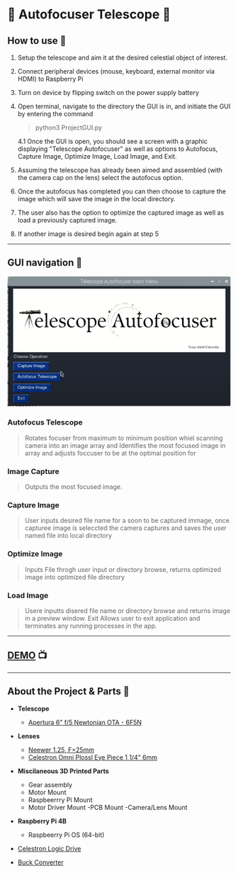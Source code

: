 # :telescope: Autofocuser Telescope :telescope:

## How to use :thought_balloon:


1. Setup the telescope and aim it at the desired celestial object of interest.
2. Connect peripheral devices (mouse, keyboard, external monitor via HDMI) to Raspberry Pi
3. Turn on device by flipping switch on the power supply battery
4. Open terminal, navigate to the directory the GUI is in, and initiate the GUI by entering the command 
    > python3 ProjectGUI.py

    4.1 Once the GUI is open, you should see a screen with a graphic displaying "Telescope Autofocuser" as well as options to Autofocus, Capture Image, Optimize Image, Load Image, and Exit.

5. Assuming the telescope has already been aimed and assembled (with the camera cap on the lens) select the autofocus option.
6. Once the autofocus has completed you can then choose to capture the image which will save the image in the local directory.
7. The user also has the option to optimize the captured image as well as load a previously captured image.
8. If another image is desired begin again at step 5
---

## GUI navigation :dizzy:

![GUI!](/imgs/TelescopeAutofocuser.PNG "GUI!")

### Autofocus Telescope
 > Rotates focuser from maximum to minimum position whiel scanning camera into an image array and Identifies the most focused image in array and adjusts foccuser to be at the optimal position for 
### Image Capture
 > Outputs the most focused image. 
### Capture Image
> User inputs desired file name for a soon to be captured immage, once capturee image is seleccted the camera captures and saves the user named file into local directory 
### Optimize Image
> Inputs File throgh user input or directory browse, returns optimized image into optimized file directory 
### Load Image
> Usere inputts disered file name or directory browse and returns image in a preview window.
Exit 
> Allows user to exit application and terminates any running processes in the app.
---
## [DEMO](https://drive.google.com/drive/u/2/folders/1jnSVn6v47KhGNe5WC25DCf7vLacj2Xek) :tv:

---

## About the Project & Parts :hammer:

* **Telescope**
    - [Apertura 6" f/5 Newtonian OTA - 6F5N](https://www.highpointscientific.com/apertura-6inch-f5-znewtonian-ota-6f5n)

* **Lenses**
    - [Neewer 1.25, F=25mm](https://neewer.com/products/neewer-telescope-lens-25mm-eyepiece-lens-66600754)
    - [Celestron Omni Plossl Eye Piece 1 1/4" 6mm](https://www.amazon.com/Celestron-Omni-1-1-4MM-Eyepiece/dp/B00008Y0S5)

* **Miscilaneous 3D Printed Parts**
    - Gear assembly
    - Motor Mount
    - Raspbeerrry Pi Mount
    - Motor Driver Mount
    -PCB Mount
    -Camera/Lens Mount

* **Raspberry Pi 4B**
    - Raspbeerry Pi OS (64-bit)

* [Celestron Logic Drive](https://www.celestron.com/products/astromaster-powerseeker-motor-drive?utm_source=google&utm_medium=cse&utm_term=93514&utm_content=googleshopping&srsltid=AYJSbAdMVUhHId1mwYoYiMoD2PBH6iV7o8ICmLMGriiWhZf1vKMkKVP0RbQ)

* [Buck Converter](https://www.ebay.com/itm/394297609006?chn=ps&_trkparms=ispr%3D1&amdata=enc%3A1mepjF5xnSUS0ZFiZP71iMw53&norover=1&mkevt=1&mkrid=711-117182-37290-0&mkcid=2&mkscid=101&itemid=394297609006&targetid=1644837434763&device=c&mktype=&googleloc=9027906&poi=&campaignid=16743749222&mkgroupid=138744546207&rlsatarget=pla-1644837434763&abcId=9300842&merchantid=508428421&gclid=Cj0KCQiAvqGcBhCJARIsAFQ5ke5Y1CjlE7Hhc9hPl1-v4KN0wqMU_bkXXzrv5P9vUXxZY37ULt5LHZcaAoOXEALw_wcB)
